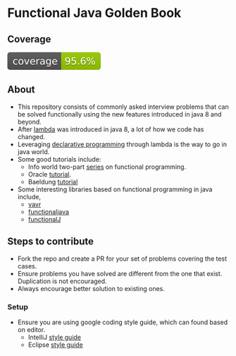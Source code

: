 # Functional Java Golden Book

## Coverage

![Coverage](.github/badges/jacoco.svg)

## About

- This repository consists of commonly asked interview problems that can be solved functionally
  using the new features introduced in java 8 and beyond.
- After [lambda](https://docs.oracle.com/javase/tutorial/java/javaOO/lambdaexpressions.html) was
  introduced in java 8, a lot of how we code has changed.
- Leveraging [declarative programming](https://en.wikipedia.org/wiki/Declarative_programming)
  through lambda is the way to go in java world.
- Some good tutorials include:
    - Info world
      two-part [series](https://www.infoworld.com/article/3314640/functional-programming-for-java-developers-part-1.html)
      on functional programming.
    - Oracle [tutorial](https://docs.oracle.com/javase/tutorial/java/javaOO/lambdaexpressions.html).
    - Baeldung [tutorial](https://www.baeldung.com/java-functional-programming)
- Some interesting libraries based on functional programming in java include,
    - [vavr](https://www.vavr.io/)
    - [functionaljava](https://github.com/functionaljava/functionaljava)
    - [functionalJ](https://www.functionalj.io/)

## Steps to contribute

- Fork the repo and create a PR for your set of problems covering the test cases.
- Ensure problems you have solved are different from the one that exist. Duplication is not
  encouraged.
- Always encourage better solution to existing ones.

### Setup

- Ensure you are using google coding style guide, which can found based on editor.
    - IntelliJ [style guide](https://github.com/google/styleguide/blob/gh-pages/intellij-java-google-style.xml)
    - Eclipse [style guide](https://github.com/google/styleguide/blob/gh-pages/eclipse-java-google-style.xml)